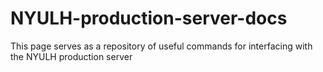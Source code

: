 # NYULH-production-server-docs
This page serves as a repository of useful commands for interfacing with the NYULH production server
